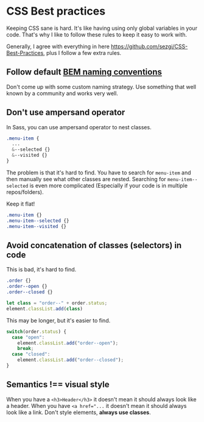 # CSS Best practices

Keeping CSS sane is hard. It's like having using only global variables in your code. That's why I like to follow these rules to keep it easy to work with.

Generally, I agree with everything in here https://github.com/sezgi/CSS-Best-Practices, plus I follow a few extra rules.

## Follow default [BEM naming conventions](https://en.bem.info/methodology/naming-convention)

Don't come up with some custom naming strategy. Use something that well known by a community and works very well.

## Don't use ampersand operator

In Sass, you can use ampersand operator to nest classes. 

```scss
.menu-item {
  ...
  &--selected {}
  &--visited {}
}
```

The problem is that it's hard to find. You have to search for `menu-item` and then manually see what other classes are nested. Searching for `menu-item--selected` is even more complicated (Especially if your code is in multiple repos/folders).

Keep it flat!

```scss
.menu-item {}
.menu-item--selected {}
.menu-item--visited {}
```

## Avoid concatenation of classes (selectors) in code

This is bad, it's hard to find.

```scss
.order {}
.order--open {}
.order--closed {}
```

```js
let class = "order--" + order.status;
element.classList.add(class)
```

This may be longer, but it's easier to find.

```js
switch(order.status) {
  case "open":
    element.classList.add("order--open");
    break;
  case "closed":
    element.classList.add("order--closed");
}
```

## Semantics !== visual style

When you have a `<h3>Header</h3>` it doesn't mean it should always look like a header. When you have `<a href="...` it doesn't mean it should always look like a link. Don't style elements, **always use classes**.
